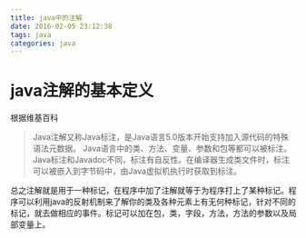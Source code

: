 ```yaml
---
title: java中的注解
date: 2016-02-05 23:12:38
tags: java
categories: java
---
```


# java注解的基本定义
根据维基百科
> Java注解又称Java标注，是Java语言5.0版本开始支持加入源代码的特殊语法元数据。
Java语言中的类、方法、变量、参数和包等都可以被标注。Java标注和Javadoc不同，标注有自反性。在编译器生成类文件时，标注可以被嵌入到字节码中，由Java虚拟机执行时获取到标注。

总之注解就是用于一种标记，在程序中加了注解就等于为程序打上了某种标记。程序可以利用java的反射机制来了解你的类及各种元素上有无何种标记，针对不同的标记，就去做相应的事件。标记可以加在包，类，字段，方法，方法的参数以及局部变量上。
